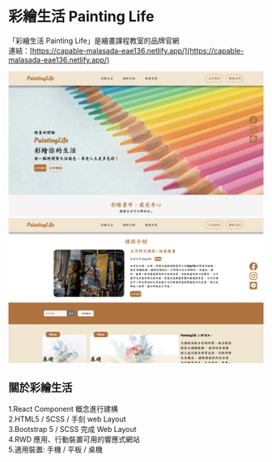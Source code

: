 # 彩繪生活 Painting Life

「彩繪生活 Painting Life」是繪畫課程教室的品牌官網  
連結：[https://capable-malasada-eae136.netlify.app/](https://capable-malasada-eae136.netlify.app/)

![My Image](./readmeimg/home.png)
![My Image](./readmeimg/class.png)

## 關於彩繪生活

1.React Component 概念進行建構  
2.HTML5 / SCSS / 手刻 web Layout  
3.Bootstrap 5 / SCSS 完成 Web Layout  
4.RWD 應用、行動裝置可用的響應式網站  
5.適用裝置: 手機 / 平板 / 桌機
